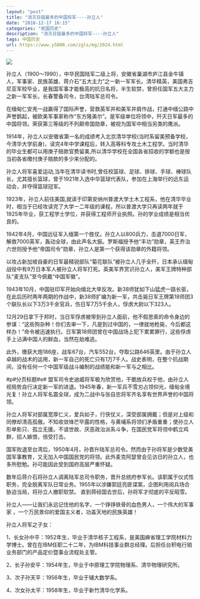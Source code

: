 ```yaml
---
layout: "post"
title: "消灭日寇最多的中国将军----孙立人"
date: "2018-12-17 16:15"
categories: "民国历史"
description: "消灭日寇最多的中国将军----孙立人"
tags: 中国历史
url: https://www.y5000.com/zgls/mg/2024.html
---
```






[![](https://img.y5000.com/uploads/allimg/140908/3-140ZP04109307.jpg)](https://www.y5000.com)

孙立人（1900～1990），中华民国陆军二级上将，安徽省巢湖市庐江县金牛镇人，军事家、民族英雄、蒋介石“五大主力”之一新一军军长。清华精英，美国弗吉尼亚军校毕业，是我国军事才能极高的抗日名将，半生软禁，曾担任国军五大主力之新一军军长，长春警备司令，台湾陆军总司令。

在缅甸仁安羌一战赢得了国际声誉，营救英军并和美军并肩作战，打通中缅公路中声誉鹊起，被欧美军事家称作“东方隆美尔”。是军级单位将领中，歼灭日军最多的中国将领。荣获第三等级的不列颠帝国勋章，被视为国军中相当另类的鹰派。

1914年，孙立人以安徽省第一名的成绩考入北京清华学校(当时系留美预备学校，今清华大学前身)，读完4年中学课程后，转入高等科专攻土木工程学。当时清华的毕业生都可以用庚子赔款官费留美,所以清华学校在全国各省招收的学额也是按当初各省缴付庚子赔款的多少来分配的。

孙立人将军喜爱运动,当年在清华读书时,曾任校篮球、足球、排球、手球、棒球队长，尤其擅长篮球，曾于1921年入选中华篮球代表队，参加在上海举行的远东运动会，并夺得篮球冠军。

1923年，孙立人前往美国,就读于印第安纳州普渡大学土木工程系，他在清华毕业时，相当于已经攻读完了大学一二年级的课程，所以普渡大学只再读两年就于1925年毕业，获工程学士学位，并获得工程师开业执照。孙的学业成绩是相当优良的。

1942年4月，中国远征军入缅第一个胜仗。孙立人以800兵力，击退7000日军，解救7000英军，轰动全球，由此声名大振。罗斯福授予他“丰功”勋章，英王乔治六世则授予他“帝国司令”勋章，孙立人是第一个获得该勋章的外籍将领。

以攻占新加坡自豪的日军最精锐部队“菊花联队”被孙立人几乎全歼，日本承认缅甸战役中有9万日本军人被孙立人将军打死。英美军界赏识孙立人，美军王牌特种部队“麦支队”至今佩戴“中国军徽”。

1943年10月，中国驻印军开始向缅北大举反攻。新38师犹如下山猛虎一路长驱，在此后历时两年两期的作战中，新38师扩编为新一军，共击毙日军王牌第18师团3个联队长以下3万3千余官兵，伤日军7万5千余人，俘虏大尉以下323人。

12月29日拿下于邦时，当日军俘虏被带到孙立人面前，他不假思索的命令身边的参谋：“这些狗杂种！你们去审一下，凡是到过中国的，一律就地枪毙，今后都这样办！”命令被迅速执行。日军第18师团曾在中国战场上犯下累累罪行，这些俘虏手上沾满中国人的鲜血，当然在劫难逃。

此外，缴获大炮186座，战车67台，汽车552台，夺取公路646英里。由于孙立人卓越的战术的运用，新一军自己的死亡只有1万7千人。战史表明，在整个抗战期间，没有任何一个中国军级战斗编制的战绩能和新一军与之相比。

#p#分页标题#e#
盟军司令史迪威将军极为欣赏他，干脆放兵权于他，由孙立人视局势自行决定新一军的进退。1945年春，新一军兵不雪刃占领仰光，缅甸全境光复！孙立人将军名震全球，成为二战中与张自忠将军齐名享有世界声誉的中国将领。

孙立人将军对部属宽厚仁义，爱兵如子，行侠仗义，深受部属拥戴；但是对上级和同僚却清高孤傲。不知收敛锋芒毕露的性格，与黄埔系将领们矛盾重重；使孙立人形单影只、孤立无援。不谙世故、厌恶政治派系斗争，在国民党军将领中鹤立鸡群，招人嫉恨，倍受打击。

国军败退至台湾后，1950年4月，孙晋升陆军总司令。然而由于孙将军是少数受美国军事教育，又无加入中国国民党的将领。此外麦克阿瑟曾会见访日的孙立人，也多所慰勉。孙可能因此受到国府高层严重怀疑。

数年后蒋介石将孙立人调离陆军总司令职务，晋升总统府参军长。该职属于仪式性职务，完全脱离军队日常业务。1955年以涉嫌郭廷亮匪谍案，企图利用阅兵场合胁迫当局，将孙立人撤职软禁。
直到蒋经国去世后，孙将军才彻底的平反昭雪。

孙立人——让我们永远记住他的名字，一个铮铮铁骨的血色男人，一个伟大的军事家 ，一个万民景仰的爱国主义者，功盖天地的民族英雄！

孙立人将军之子女：

1、长女孙中平：1952年生，毕业于清华核子工程系，是美国麻省理工学院材料力学博士。曾在在IBM任职二十二年，为IBM科技事业群总经理。后担任台积电行销业务部门的产品定价暨事业流程处主管。

2、长子孙安平：1954年生，毕业于中原理工学院物理系、清华物理研究所。

3、次子孙天平：1956年生，毕业于辅大数学系。

4、次女孙太平：1958年生，毕业于新竹清华化学系。
